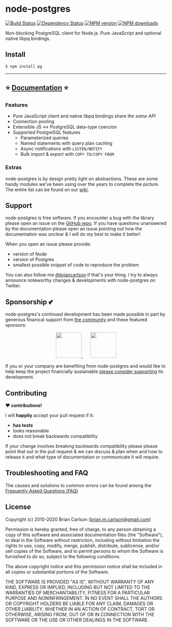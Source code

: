 # node-postgres

[![Build Status](https://github.com/brianc/node-postgres/workflows/Node.js%20CI/badge.svg)](https://github.com/brianc/node-postgres/actions?query=workflow%3A%22Node.js+CI%22)
[![Dependency Status](https://david-dm.org/brianc/node-postgres.svg?path=packages/pg)](https://david-dm.org/brianc/node-postgres?path=packages/pg)
<span class="badge-npmversion"><a href="https://npmjs.org/package/pg" title="View this project on NPM"><img src="https://img.shields.io/npm/v/pg.svg" alt="NPM version" /></a></span>
<span class="badge-npmdownloads"><a href="https://npmjs.org/package/pg" title="View this project on NPM"><img src="https://img.shields.io/npm/dm/pg.svg" alt="NPM downloads" /></a></span>

Non-blocking PostgreSQL client for Node.js. Pure JavaScript and optional native libpq bindings.

## Install

```sh
$ npm install pg
```

---

## :star: [Documentation](https://node-postgres.com) :star:

### Features

- Pure JavaScript client and native libpq bindings share _the same API_
- Connection pooling
- Extensible JS ↔ PostgreSQL data-type coercion
- Supported PostgreSQL features
  - Parameterized queries
  - Named statements with query plan caching
  - Async notifications with `LISTEN/NOTIFY`
  - Bulk import & export with `COPY TO/COPY FROM`

### Extras

node-postgres is by design pretty light on abstractions. These are some handy modules we've been using over the years to complete the picture.
The entire list can be found on our [wiki](https://github.com/brianc/node-postgres/wiki/Extras).

## Support

node-postgres is free software. If you encounter a bug with the library please open an issue on the [GitHub repo](https://github.com/brianc/node-postgres). If you have questions unanswered by the documentation please open an issue pointing out how the documentation was unclear & I will do my best to make it better!

When you open an issue please provide:

- version of Node
- version of Postgres
- smallest possible snippet of code to reproduce the problem

You can also follow me [@briancarlson](https://twitter.com/briancarlson) if that's your thing. I try to always announce noteworthy changes & developments with node-postgres on Twitter.

## Sponsorship :two_hearts:

node-postgres's continued development has been made possible in part by generous finanical support from [the community](https://github.com/brianc/node-postgres/blob/master/SPONSORS.md) and these featured sponsors:

<div align="center">
<a href="https://crate.io" target="_blank">
  <img height="80" src="https://node-postgres.com/crate-io.png" />
</a>

<img src="data:image/png;base64,iVBORw0KGgoAAAANSUhEUgAAABQAAAABCAQAAAB0m0auAAAADElEQVR42mNkIBIAAABSAAI2VLqiAAAAAElFTkSuQmCC" />
<a href="https://www.eaze.com" target="_blank">
  <img height="80" src="https://node-postgres.com/eaze.png" />
</a>
</div>

If you or your company are benefiting from node-postgres and would like to help keep the project financially sustainable [please consider supporting](https://github.com/sponsors/brianc) its development.

## Contributing

**:heart: contributions!**

I will **happily** accept your pull request if it:

- **has tests**
- looks reasonable
- does not break backwards compatibility

If your change involves breaking backwards compatibility please please point that out in the pull request & we can discuss & plan when and how to release it and what type of documentation or communicate it will require.

## Troubleshooting and FAQ

The causes and solutions to common errors can be found among the [Frequently Asked Questions (FAQ)](https://github.com/brianc/node-postgres/wiki/FAQ)

## License

Copyright (c) 2010-2020 Brian Carlson (brian.m.carlson@gmail.com)

Permission is hereby granted, free of charge, to any person obtaining a copy
of this software and associated documentation files (the "Software"), to deal
in the Software without restriction, including without limitation the rights
to use, copy, modify, merge, publish, distribute, sublicense, and/or sell
copies of the Software, and to permit persons to whom the Software is
furnished to do so, subject to the following conditions:

The above copyright notice and this permission notice shall be included in
all copies or substantial portions of the Software.

THE SOFTWARE IS PROVIDED "AS IS", WITHOUT WARRANTY OF ANY KIND, EXPRESS OR
IMPLIED, INCLUDING BUT NOT LIMITED TO THE WARRANTIES OF MERCHANTABILITY,
FITNESS FOR A PARTICULAR PURPOSE AND NONINFRINGEMENT. IN NO EVENT SHALL THE
AUTHORS OR COPYRIGHT HOLDERS BE LIABLE FOR ANY CLAIM, DAMAGES OR OTHER
LIABILITY, WHETHER IN AN ACTION OF CONTRACT, TORT OR OTHERWISE, ARISING FROM,
OUT OF OR IN CONNECTION WITH THE SOFTWARE OR THE USE OR OTHER DEALINGS IN
THE SOFTWARE.
